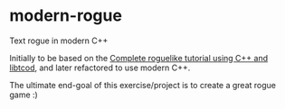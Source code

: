 # modern-rogue
Text rogue in modern C++


Initially to be based on the [Complete roguelike tutorial using C++ and libtcod][tutorial], and later refactored to use modern C++.

The ultimate end-goal of this exercise/project is to create a great rogue game :)


[tutorial]: http://www.roguebasin.com/index.php?title=Complete_roguelike_tutorial_using_C%2B%2B_and_libtcod_-_part_1:_setting_up "Complete roguelike tutorial using C++ and libtcod"
